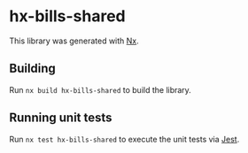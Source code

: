 # hx-bills-shared

This library was generated with [Nx](https://nx.dev).

## Building

Run `nx build hx-bills-shared` to build the library.

## Running unit tests

Run `nx test hx-bills-shared` to execute the unit tests via [Jest](https://jestjs.io).
